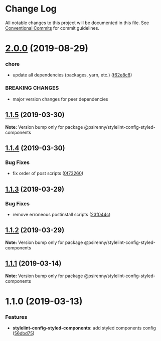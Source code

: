 # Change Log

All notable changes to this project will be documented in this file.
See [Conventional Commits](https://conventionalcommits.org) for commit guidelines.

# [2.0.0](http://github.com/psirenny/monorepo/tree/master/packages/stylelint-config-styled-components/compare/@psirenny/stylelint-config-styled-components@1.3.0...@psirenny/stylelint-config-styled-components@2.0.0) (2019-08-29)


### chore

* update all dependencies (packages, yarn, etc.) ([f62e8c8](http://github.com/psirenny/monorepo/tree/master/packages/stylelint-config-styled-components/commit/f62e8c8))


### BREAKING CHANGES

* major version changes for peer dependencies





## [1.1.5](https://github.com/psirenny/monorepo/tree/master/packages/stylelint-config-styled-components/compare/@psirenny/stylelint-config-styled-components@1.1.4...@psirenny/stylelint-config-styled-components@1.1.5) (2019-03-30)

**Note:** Version bump only for package @psirenny/stylelint-config-styled-components





## [1.1.4](https://github.com/psirenny/monorepo/tree/master/packages/stylelint-config-styled-components/compare/@psirenny/stylelint-config-styled-components@1.1.3...@psirenny/stylelint-config-styled-components@1.1.4) (2019-03-30)


### Bug Fixes

* fix order of post scripts ([0f73260](https://github.com/psirenny/monorepo/tree/master/packages/stylelint-config-styled-components/commit/0f73260))





## [1.1.3](https://github.com/psirenny/monorepo/tree/master/packages/stylelint-config-styled-components/compare/@psirenny/stylelint-config-styled-components@1.1.2...@psirenny/stylelint-config-styled-components@1.1.3) (2019-03-29)


### Bug Fixes

* remove erroneous postinstall scripts ([23f044c](https://github.com/psirenny/monorepo/tree/master/packages/stylelint-config-styled-components/commit/23f044c))





## [1.1.2](https://github.com/psirenny/monorepo/tree/master/packages/stylelint-config-styled-components/compare/@psirenny/stylelint-config-styled-components@1.1.1...@psirenny/stylelint-config-styled-components@1.1.2) (2019-03-29)

**Note:** Version bump only for package @psirenny/stylelint-config-styled-components





## [1.1.1](https://github.com/psirenny/monorepo/tree/master/packages/stylelint-config-styled-components/compare/@psirenny/stylelint-config-styled-components@1.1.0...@psirenny/stylelint-config-styled-components@1.1.1) (2019-03-14)

**Note:** Version bump only for package @psirenny/stylelint-config-styled-components





# 1.1.0 (2019-03-13)


### Features

* **stylelint-config-styled-components:** add styled components config ([56dbd75](https://github.com/psirenny/monorepo/tree/master/packages/stylelint-config-styled-components/commit/56dbd75))
